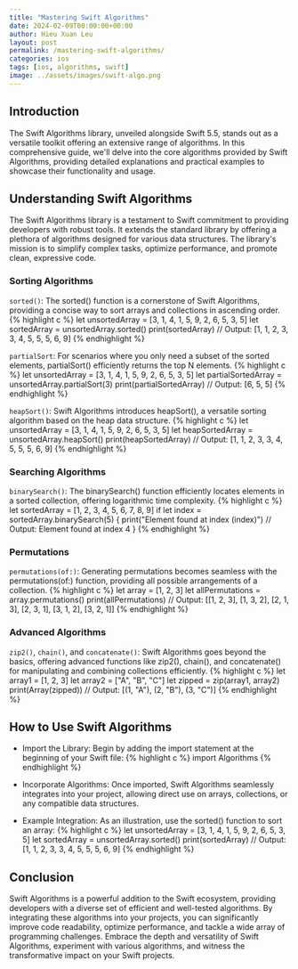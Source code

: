 ```yaml
---
title: "Mastering Swift Algorithms"
date: 2024-02-09T00:00:00+00:00
author: Hieu Xuan Leu
layout: post
permalink: /mastering-swift-algorithms/
categories: ios
tags: [ios, algorithms, swift]
image: ../assets/images/swift-algo.png
---
```

## Introduction
The Swift Algorithms library, unveiled alongside Swift 5.5, stands out as a versatile toolkit offering an extensive range of algorithms. In this comprehensive guide, we'll delve into the core algorithms provided by Swift Algorithms, providing detailed explanations and practical examples to showcase their functionality and usage.

## Understanding Swift Algorithms
The Swift Algorithms library is a testament to Swift commitment to providing developers with robust tools. It extends the standard library by offering a plethora of algorithms designed for various data structures. The library's mission is to simplify complex tasks, optimize performance, and promote clean, expressive code.

### Sorting Algorithms

`sorted()`: The sorted() function is a cornerstone of Swift Algorithms, providing a concise way to sort arrays and collections in ascending order.
{% highlight c %}
let unsortedArray = [3, 1, 4, 1, 5, 9, 2, 6, 5, 3, 5]
let sortedArray = unsortedArray.sorted()
print(sortedArray) 
// Output: [1, 1, 2, 3, 3, 4, 5, 5, 5, 6, 9]
{% endhighlight %}


`partialSort`: For scenarios where you only need a subset of the sorted elements, partialSort() efficiently returns the top N elements.
{% highlight c %}
let unsortedArray = [3, 1, 4, 1, 5, 9, 2, 6, 5, 3, 5]
let partialSortedArray = unsortedArray.partialSort(3)
print(partialSortedArray) 
// Output: [6, 5, 5]
{% endhighlight %}

`heapSort()`: Swift Algorithms introduces heapSort(), a versatile sorting algorithm based on the heap data structure.
{% highlight c %}
let unsortedArray = [3, 1, 4, 1, 5, 9, 2, 6, 5, 3, 5]
let heapSortedArray = unsortedArray.heapSort()
print(heapSortedArray) 
// Output: [1, 1, 2, 3, 3, 4, 5, 5, 5, 6, 9]
{% endhighlight %}

### Searching Algorithms

`binarySearch()`: The binarySearch() function efficiently locates elements in a sorted collection, offering logarithmic time complexity.
{% highlight c %}
let sortedArray = [1, 2, 3, 4, 5, 6, 7, 8, 9]
if let index = sortedArray.binarySearch(5) {
    print("Element found at index \(index)") 
    // Output: Element found at index 4
}
{% endhighlight %}

### Permutations

`permutations(of:)`: Generating permutations becomes seamless with the permutations(of:) function, providing all possible arrangements of a collection.
{% highlight c %}
let array = [1, 2, 3]
let allPermutations = array.permutations()
print(allPermutations) 
// Output: [[1, 2, 3], [1, 3, 2], [2, 1, 3], [2, 3, 1], [3, 1, 2], [3, 2, 1]]
{% endhighlight %}

### Advanced Algorithms

`zip2()`, `chain()`, and `concatenate()`: Swift Algorithms goes beyond the basics, offering advanced functions like zip2(), chain(), and concatenate() for manipulating and combining collections efficiently.
{% highlight c %}
let array1 = [1, 2, 3]
let array2 = ["A", "B", "C"]
let zipped = zip(array1, array2)
print(Array(zipped)) 
// Output: [(1, "A"), (2, "B"), (3, "C")]
{% endhighlight %}

## How to Use Swift Algorithms

* Import the Library: Begin by adding the import statement at the beginning of your Swift file:
{% highlight c %}
import Algorithms
{% endhighlight %}

* Incorporate Algorithms:
Once imported, Swift Algorithms seamlessly integrates into your project, allowing direct use on arrays, collections, or any compatible data structures.

* Example Integration:
As an illustration, use the sorted() function to sort an array:
{% highlight c %}
let unsortedArray = [3, 1, 4, 1, 5, 9, 2, 6, 5, 3, 5]
let sortedArray = unsortedArray.sorted()
print(sortedArray) 
// Output: [1, 1, 2, 3, 3, 4, 5, 5, 5, 6, 9]
{% endhighlight %}

## Conclusion
Swift Algorithms is a powerful addition to the Swift ecosystem, providing developers with a diverse set of efficient and well-tested algorithms. By integrating these algorithms into your projects, you can significantly improve code readability, optimize performance, and tackle a wide array of programming challenges. Embrace the depth and versatility of Swift Algorithms, experiment with various algorithms, and witness the transformative impact on your Swift projects.